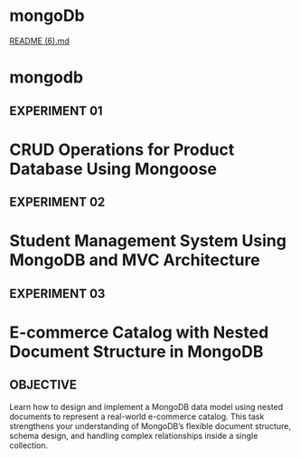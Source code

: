 # mongoDb

[README (6).md](https://github.com/user-attachments/files/23179508/README.6.md)
# mongodb
## EXPERIMENT 01
# CRUD Operations for Product Database Using Mongoose



## EXPERIMENT 02
# Student Management System Using MongoDB and MVC Architecture


## EXPERIMENT 03
# E-commerce Catalog with Nested Document Structure in MongoDB


## OBJECTIVE
Learn how to design and implement a MongoDB data model using nested documents to represent a real-world e-commerce catalog. This task strengthens your understanding of MongoDB’s flexible document structure, schema design, and handling complex relationships inside a single collection.

